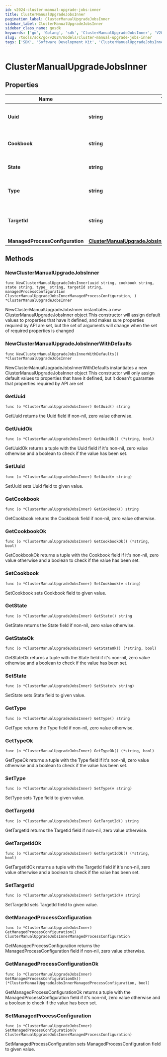 ```yaml
---
id: v2024-cluster-manual-upgrade-jobs-inner
title: ClusterManualUpgradeJobsInner
pagination_label: ClusterManualUpgradeJobsInner
sidebar_label: ClusterManualUpgradeJobsInner
sidebar_class_name: gosdk
keywords: ['go', 'Golang', 'sdk', 'ClusterManualUpgradeJobsInner', 'V2024ClusterManualUpgradeJobsInner'] 
slug: /tools/sdk/go/v2024/models/cluster-manual-upgrade-jobs-inner
tags: ['SDK', 'Software Development Kit', 'ClusterManualUpgradeJobsInner', 'V2024ClusterManualUpgradeJobsInner']
---
```


# ClusterManualUpgradeJobsInner

## Properties

Name | Type | Description | Notes
------------ | ------------- | ------------- | -------------
**Uuid** | **string** | Unique identifier for the upgrade job. | 
**Cookbook** | **string** | Identifier for the cookbook used in the upgrade job. | 
**State** | **string** | Current state of the upgrade job. | 
**Type** | **string** | The type of upgrade job (e.g., VA_UPGRADE). | 
**TargetId** | **string** | Unique identifier of the target for the upgrade job. | 
**ManagedProcessConfiguration** | [**ClusterManualUpgradeJobsInnerManagedProcessConfiguration**](cluster-manual-upgrade-jobs-inner-managed-process-configuration) |  | 

## Methods

### NewClusterManualUpgradeJobsInner

`func NewClusterManualUpgradeJobsInner(uuid string, cookbook string, state string, type_ string, targetId string, managedProcessConfiguration ClusterManualUpgradeJobsInnerManagedProcessConfiguration, ) *ClusterManualUpgradeJobsInner`

NewClusterManualUpgradeJobsInner instantiates a new ClusterManualUpgradeJobsInner object
This constructor will assign default values to properties that have it defined,
and makes sure properties required by API are set, but the set of arguments
will change when the set of required properties is changed

### NewClusterManualUpgradeJobsInnerWithDefaults

`func NewClusterManualUpgradeJobsInnerWithDefaults() *ClusterManualUpgradeJobsInner`

NewClusterManualUpgradeJobsInnerWithDefaults instantiates a new ClusterManualUpgradeJobsInner object
This constructor will only assign default values to properties that have it defined,
but it doesn't guarantee that properties required by API are set

### GetUuid

`func (o *ClusterManualUpgradeJobsInner) GetUuid() string`

GetUuid returns the Uuid field if non-nil, zero value otherwise.

### GetUuidOk

`func (o *ClusterManualUpgradeJobsInner) GetUuidOk() (*string, bool)`

GetUuidOk returns a tuple with the Uuid field if it's non-nil, zero value otherwise
and a boolean to check if the value has been set.

### SetUuid

`func (o *ClusterManualUpgradeJobsInner) SetUuid(v string)`

SetUuid sets Uuid field to given value.


### GetCookbook

`func (o *ClusterManualUpgradeJobsInner) GetCookbook() string`

GetCookbook returns the Cookbook field if non-nil, zero value otherwise.

### GetCookbookOk

`func (o *ClusterManualUpgradeJobsInner) GetCookbookOk() (*string, bool)`

GetCookbookOk returns a tuple with the Cookbook field if it's non-nil, zero value otherwise
and a boolean to check if the value has been set.

### SetCookbook

`func (o *ClusterManualUpgradeJobsInner) SetCookbook(v string)`

SetCookbook sets Cookbook field to given value.


### GetState

`func (o *ClusterManualUpgradeJobsInner) GetState() string`

GetState returns the State field if non-nil, zero value otherwise.

### GetStateOk

`func (o *ClusterManualUpgradeJobsInner) GetStateOk() (*string, bool)`

GetStateOk returns a tuple with the State field if it's non-nil, zero value otherwise
and a boolean to check if the value has been set.

### SetState

`func (o *ClusterManualUpgradeJobsInner) SetState(v string)`

SetState sets State field to given value.


### GetType

`func (o *ClusterManualUpgradeJobsInner) GetType() string`

GetType returns the Type field if non-nil, zero value otherwise.

### GetTypeOk

`func (o *ClusterManualUpgradeJobsInner) GetTypeOk() (*string, bool)`

GetTypeOk returns a tuple with the Type field if it's non-nil, zero value otherwise
and a boolean to check if the value has been set.

### SetType

`func (o *ClusterManualUpgradeJobsInner) SetType(v string)`

SetType sets Type field to given value.


### GetTargetId

`func (o *ClusterManualUpgradeJobsInner) GetTargetId() string`

GetTargetId returns the TargetId field if non-nil, zero value otherwise.

### GetTargetIdOk

`func (o *ClusterManualUpgradeJobsInner) GetTargetIdOk() (*string, bool)`

GetTargetIdOk returns a tuple with the TargetId field if it's non-nil, zero value otherwise
and a boolean to check if the value has been set.

### SetTargetId

`func (o *ClusterManualUpgradeJobsInner) SetTargetId(v string)`

SetTargetId sets TargetId field to given value.


### GetManagedProcessConfiguration

`func (o *ClusterManualUpgradeJobsInner) GetManagedProcessConfiguration() ClusterManualUpgradeJobsInnerManagedProcessConfiguration`

GetManagedProcessConfiguration returns the ManagedProcessConfiguration field if non-nil, zero value otherwise.

### GetManagedProcessConfigurationOk

`func (o *ClusterManualUpgradeJobsInner) GetManagedProcessConfigurationOk() (*ClusterManualUpgradeJobsInnerManagedProcessConfiguration, bool)`

GetManagedProcessConfigurationOk returns a tuple with the ManagedProcessConfiguration field if it's non-nil, zero value otherwise
and a boolean to check if the value has been set.

### SetManagedProcessConfiguration

`func (o *ClusterManualUpgradeJobsInner) SetManagedProcessConfiguration(v ClusterManualUpgradeJobsInnerManagedProcessConfiguration)`

SetManagedProcessConfiguration sets ManagedProcessConfiguration field to given value.



